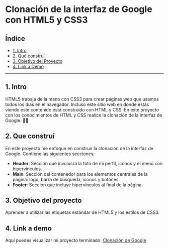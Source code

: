 # Clonación de la interfaz de Google con HTML5 y CSS3
## **Índice**
* [1. Intro](#)
* [2. Qué construí](#)
* [3. Objetivo del Proyecto](#)
* [4. Link a Demo](#)
****
 ## 1. Intro
HTML5 trabaja de la mano con CSS3 para crear páginas web que usamos todos los días en el navegador. Incluso este sitio web en donde estás viendo este contenido está construido con HTML y CSS. En este proyecto con los conocimientos de HTML y CSS realice la clonación de la interfaz de Google.  🧐🤓
 
 ## 2. Que construí
 
 En este proyecto me enfoque en construir la clonación de la interfaz de Google. Contiene las siguientes secciones:
 *  **Header**: Sección que involucra la foto de mi perfil, iconos y el menú con hipervínculos.
 * **Main**: Sección del contenedor para los elementos centrales de la página: logo, barra de búsqueda, iconos y botones.
 * **Footer**: Sección que incluye hipervínculos al final de la página.
 ## 3. Objetivo del proyecto
Aprender a utilizar las etiquetas estándar de HTML5 y los estilos de CSS3.
 ## 4. Link a demo
 Aquí puedes visualizar mi proyecto terminado:  [Clonación de Google](https://proyecto1-clonaciongoogle-b6a3b6.netlify.app/)
